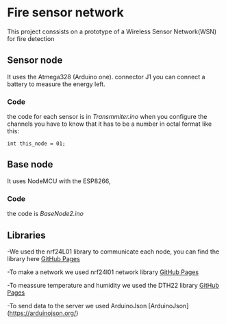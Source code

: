 # Fire sensor network
This project conssists on a prototype of a Wireless Sensor Network(WSN) for fire detection
## Sensor node
It uses the Atmega328 (Arduino one).
connector J1 you can connect a battery to measure the energy left.

### Code
the code for each sensor is in  _Transmmiter.ino_ 
when you configure the channels you have to know that it has to be a
number in octal format like this:
```
int this_node = 01; 
```

## Base node
It uses NodeMCU with the ESP8266, 

### Code 
the code is _BaseNode2.ino_

## Libraries
-We used the nrf24L01 library to communicate each node, you can find the library here [GitHub Pages](https://github.com/nRF24/RF24)

-To make a network we used nrf24l01 network library [GitHub Pages](https://github.com/nRF24/RF24Network)

-To meassure temperature and humidity we used the DTH22 library 
[GitHub Pages](https://github.com/adafruit/DHT-sensor-library)

-To send data to the server we used ArduinoJson [ArduinoJson] (https://arduinojson.org/)

